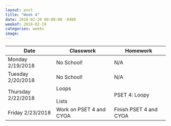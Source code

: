 ```yaml
---
layout: post
title: "Week 4"
date: 2018-02-20 00:00:00 -0400
weekof: 2018-02-19
categories: weeks
image:
---
```


|Date                        |Classwork|Homework|
|----------------------------|---------|--------|
|Monday 2/19/2018            | No School! | N/A |
|Tuesday 2/20/2018           | No School! | N/A |
|Thursday 2/22/2018          | Loops <br><br> Lists | PSET 4: Loopy |
|Friday 2/23/2018            | Work on PSET 4 and CYOA | Finish PSET 4 and CYOA |
